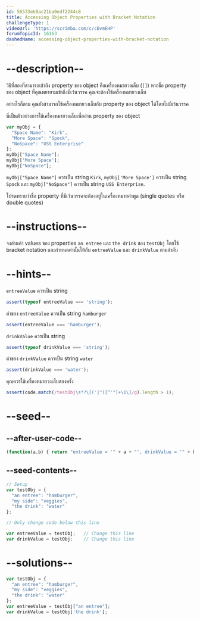 ```yaml
---
id: 56533eb9ac21ba0edf2244c8
title: Accessing Object Properties with Bracket Notation
challengeType: 1
videoUrl: 'https://scrimba.com/c/cBvmEHP'
forumTopicId: 16163
dashedName: accessing-object-properties-with-bracket-notation
---
```


# --description--

วิธีที่สองที่สามารถเข้าถึง property ของ object คือเครื่องหมายวงเล็บ (`[]`) หากชื่อ property ของ object ที่คุณพยายามเข้าถึงมีเว้นวรรค คุณจะต้องใช้เครื่องหมายวงเล็บ

อย่างไรก็ตาม คุณยังสามารถใช้เครื่องหมายวงเล็บกับ property ของ object ได้โดยไม่มีเว้นวรรค

นี่เป็นตัวอย่างการใช้เครื่องหมายวงเล็บเพื่ออ่าน property ของ object

```js
var myObj = {
  "Space Name": "Kirk",
  "More Space": "Spock",
  "NoSpace": "USS Enterprise"
};
myObj["Space Name"];
myObj['More Space'];
myObj["NoSpace"];
```

 `myObj["Space Name"]` ควรเป็น string `Kirk`, `myObj['More Space']` ควรเป็น string `Spock` และ `myObj["NoSpace"]` ควรเป็น string `USS Enterprise`.


โปรดทราบว่าชื่อ property ที่มีเว้นวรรคจะต้องอยู่ในเครื่องหมายคำพูด (single quotes หรือ double quotes)


# --instructions--

จงอ่านค่า values ของ properties `an entree` และ `the drink` ของ `testObj` โดยใช้ bracket notation และกำหนดค่านั้นให้กับ `entreeValue` และ `drinkValue` ตามลำดับ

# --hints--

`entreeValue` ควรเป็น string

```js
assert(typeof entreeValue === 'string');
```

ค่าของ `entreeValue` ควรเป็น string `hamburger`

```js
assert(entreeValue === 'hamburger');
```

`drinkValue` ควรเป็น string

```js
assert(typeof drinkValue === 'string');
```

ค่าของ `drinkValue` ควรเป็น string  `water`

```js
assert(drinkValue === 'water');
```

คุณควรใช้เครื่องหมายวงเล็บสองครั้ง

```js
assert(code.match(/testObj\s*?\[('|")[^'"]+\1\]/g).length > 1);
```

# --seed--

## --after-user-code--

```js
(function(a,b) { return "entreeValue = '" + a + "', drinkValue = '" + b + "'"; })(entreeValue,drinkValue);
```

## --seed-contents--

```js
// Setup
var testObj = {
  "an entree": "hamburger",
  "my side": "veggies",
  "the drink": "water"
};

// Only change code below this line

var entreeValue = testObj;   // Change this line
var drinkValue = testObj;    // Change this line
```

# --solutions--

```js
var testObj = {
  "an entree": "hamburger",
  "my side": "veggies",
  "the drink": "water"
};
var entreeValue = testObj["an entree"];
var drinkValue = testObj['the drink'];
```
